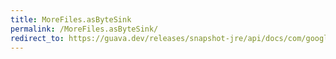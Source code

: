 ```yaml
---
title: MoreFiles.asByteSink
permalink: /MoreFiles.asByteSink/
redirect_to: https://guava.dev/releases/snapshot-jre/api/docs/com/google/common/io/MoreFiles.html#asByteSink-java.nio.file.Path-java.nio.file.OpenOption...-
---
```

